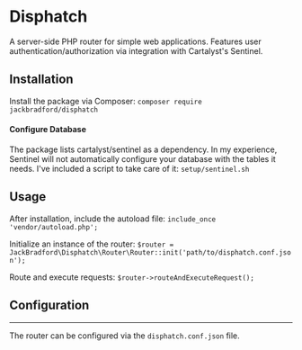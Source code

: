 # Disphatch
A server-side PHP router for simple web applications. Features user authentication/authorization via integration with Cartalyst's Sentinel.


## Installation
Install the package via Composer:
`composer require jackbradford/disphatch`

#### Configure Database
The package lists cartalyst/sentinel as a dependency. In my experience, Sentinel will not automatically configure your database with the tables it needs. I've included a script to take care of it: `setup/sentinel.sh`


## Usage
After installation, include the autoload file:
`include_once 'vendor/autoload.php';`

Initialize an instance of the router:
`$router = JackBradford\Disphatch\Router\Router::init('path/to/disphatch.conf.json');`

Route and execute requests:
`$router->routeAndExecuteRequest();`


## Configuration
---
The router can be configured via the `disphatch.conf.json` file.



